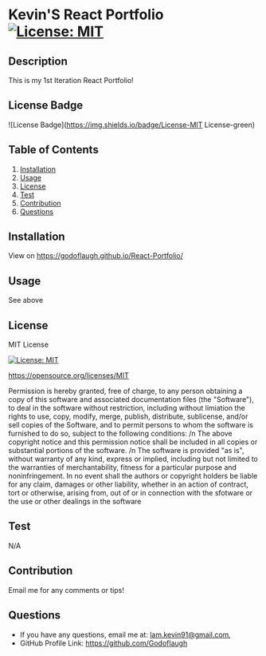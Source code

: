 # Kevin'S React Portfolio [![License: MIT](https://img.shields.io/badge/License-MIT-yellow.svg)](https://opensource.org/licenses/MIT)

  ## Description
  This is my 1st Iteration React Portfolio!

  ## License Badge
  
  ![License Badge](https://img.shields.io/badge/License-MIT License-green)

## Table of Contents
1. [Installation](#installation)
2. [Usage](#usage)
3. [License](#license)
4. [Test](#test)
5. [Contribution](#contribution)
6. [Questions](#questions)

## Installation
View on https://godoflaugh.github.io/React-Portfolio/

## Usage
See above

## License
MIT License


[![License: MIT](https://img.shields.io/badge/License-MIT-yellow.svg)](https://opensource.org/licenses/MIT)

https://opensource.org/licenses/MIT

Permission is hereby granted, free of charge, to any person obtaining a copy of this software and associated documentation files (the "Software"), to deal in the software without restriction, including without limiation the rights to use, copy, modify, merge, publish, distribute, sublicense, and/or sell copies of the Software, and to permit persons to whom the software is furnished to do so, subject to the following conditions: /n The above copyright notice and this permission notice shall be included in all copies or substantial portions of the software. /n The software is provided "as is", without warranty of any kind, express or implied, including but not limited to the warranties of merchantability, fitness for a particular purpose and noninfringement. In no event shall the authors or copyright holders be liable for any claim, damages or other liability, whether in an action of contract, tort or otherwise, arising from, out of or in connection with the sfotware or the use or other dealings in the software



## Test
N/A

## Contribution
Email me for any comments or tips!

## Questions
* If you have any questions, email me at: lam.kevin91@gmail.com,
* GitHub Profile Link: https://github.com/Godoflaugh

